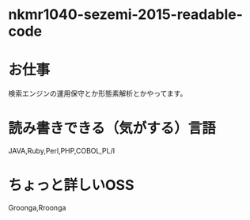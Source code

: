 # nkmr1040-sezemi-2015-readable-code

# お仕事
検索エンジンの運用保守とか形態素解析とかやってます。

# 読み書きできる（気がする）言語
JAVA,Ruby,Perl,PHP,COBOL,PL/I

# ちょっと詳しいOSS
Groonga,Rroonga
